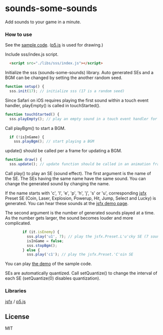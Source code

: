 sounds-some-sounds
======================
Add sounds to your game in a minute.

### How to use

See the [sample code](https://github.com/abagames/sounds-some-sounds/blob/master/www/index.html).
([p5.js](https://p5js.org/) is used for drawing.)

Include sss/index.js script.
```html
  <script src="./libs/sss/index.js"></script>
```

Initialize the sss (sounds-some-sounds) library.
Auto generated SEs and a BGM can be changed by setting the another random seed.
```js
function setup() {
  sss.init(17); // initialize sss (17 is a random seed)
```

Since Safari on iOS requires playing the first sound within a touch event handler,
playEmpty() is called in touchStarted().
```js
function touchStarted() {
  sss.playEmpty(); // play an empty sound in a touch event handler for iOS
```

Call playBgm() to start a BGM.
```js
  if (!isInGame) {
    sss.playBgm(); // start playing a BGM
```

update() should be called per a frame for updating a BGM.
```js
function draw() {
  sss.update(); // update function should be called in an animation frame handler
```

Call play() to play an SE (sound effect). The first argument is the name of the SE.
The SEs having the same name have the same sound.
You can change the generated sound by changing the name.

If the name starts with 'c', 'l', 'e', 'p', 'h', 'j', 's' or 'u',
corresponding [jsfx](https://github.com/loov/jsfx) Preset SE 
(Coin, Laser, Explosion, Powerup, Hit, Jump, Select and Lucky) is generated.
You can hear these sounds at the [jsfx demo page](http://loov.io/jsfx/).

The second argument is the number of generated sounds played at a time.
As the number gets larger, the sound becomes louder and more complicated.
```js
        if (it.isEnemy) {
          sss.play('u1', 7); // play the jsfx.Preset.L'u'cky SE (7 sounds at a time)
          isInGame = false;
          sss.stopBgm();
        } else {
          sss.play('c1'); // play the jsfx.Preset.'C'oin SE
```

You can play [the demo](http://abagames.sakura.ne.jp/16/sss/) of the sample code.

SEs are automatically quantized. Call setQuantize() to change the interval of
each SE (setQuantize(0) disables quantization).

### Libraries

[jsfx](https://github.com/loov/jsfx) /
[p5.js](https://p5js.org/)

License
----------
MIT
